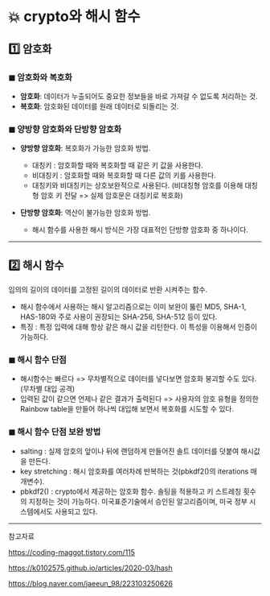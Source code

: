 # 💥 crypto와 해시 함수

## :one: 암호화

### ◼ 암호화와 복호화
- **암호화**: 데이터가 누출되어도 중요한 정보들을 바로 가져갈 수 없도록 처리하는 것.
- **복호화**: 암호화된 데이터를 원래 데이터로 되돌리는 것.

### ◼ 양방향 암호화와 단방향 암호화
- **양방향 암호화**: 복호화가 가능한 암호화 방법. 
  - 대칭키 : 암호화할 때와 복호화할 때 같은 키 값을 사용한다.
  - 비대칭키 : 암호화할 때와 복호화할 때 다른 값의 키를 사용한다. 
  - 대칭키와 비대칭키는 상호보완적으로 사용된다. (비대칭형 암호를 이용해 대칭형 암호 키 전달 => 실제 암호문은 대칭키로 복호화)

- **단방향 암호화**: 역산이 불가능한 암호화 방법.
  - 해시 함수를 사용한 해시 방식은 가장 대표적인 단방향 암호화 중 하나이다.

---

## :two: 해시 함수

임의의 길이의 데이터를 고정된 길이의 데이터로 반환 시켜주는 함수.

- 해시 함수에서 사용하는 해시 알고리즘으로는 이미 보완이 뚫린 MD5, SHA-1, HAS-180와 주로 사용이 권장되는 SHA-256, SHA-512 등이 있다.
- 특징 : 특정 입력에 대해 항상 같은 해시 값을 리턴한다. 이 특성을 이용해서 인증이 가능하다.

### ◼ 해시 함수 단점
- 해시함수는 빠르다 => 무차별적으로 데이터를 넣다보면 암호화 붕괴할 수도 있다. (무차별 대입 공격)
- 입력된 값이 같으면 언제나 같은 결과가 출력된다 => 사용자의 암호 유형을 정의한 Rainbow table을 만들어 하나씩 대입해 보면서 복호화를 시도할 수 있다.

### ◼ 해시 함수 단점 보완 방법
- salting : 실제 암호의 앞이나 뒤에 랜덤하게 만들어진 솔트 데이터를 덧붙여 해시값을 만든다.
- key stretching : 해시 암호화를 여러차례 반복하는 것(pbkdf2()의 iterations 매개변수).
- pbkdf2() : crypto에서 제공하는 암호화 함수. 솔팅을 적용하고 키 스트레칭 횟수의 지정하는 것이 가능하다. 미국표준기술에서 승인된 알고리즘이며, 미국 정부 시스템에서도 사용되고 있다.

---
참고자료

https://coding-maggot.tistory.com/115

https://k0102575.github.io/articles/2020-03/hash

https://blog.naver.com/jaeeun_98/223103250626
